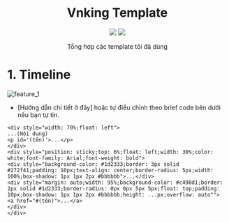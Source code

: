 <div align="center">

# Vnking Template

[![][github-shield]][github-url]
[![][vnking-shield]][vnking-url]

[github-shield]:https://img.shields.io/badge/Github-Linos1391-151b23
[github-url]:https://github.com/Linos1391

[vnking-shield]:https://img.shields.io/badge/Vnking-Linos-f29b11
[vnking-url]:https://vnkings.com/author/linos

Tổng hợp các template tôi đã dùng

</div>

# 1. Timeline

![feature_1](assets/feature_1.gif)

- [Hướng dẫn chi tiết ở đây] hoặc tự điều chỉnh theo brief code bên dưới nếu bạn tự tin.

```
<div style="width: 70%;float: left">
...(Nội dung)
<p id='(tên)'>...</p>
</div>
<div style="position: sticky;top: 6%;float: left;width: 30%;color: white;font-family: Arial;font-weight: bold">
<div style="background-color: #1d2333;border: 3px solid #272f41;padding: 10px;text-align: center;border-radius: 5px;width: 100%;box-shadow: 1px 1px 2px #bbbbbb">...</div>
<div style="margin: auto;width: 95%;background-color: #c490d1;border: 2px solid #1d2333;border-radius: 0px 0px 5px 5px;float: top;padding: 10px;box-shadow: 1px 1px 2px #bbbbbb;height: ...px;overflow: auto"">
<a href="#(tên)">...</a>
</div>
</div>
```



